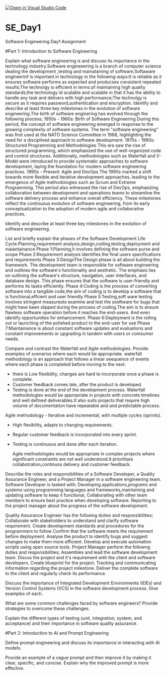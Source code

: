 [![Open in Visual Studio Code](https://classroom.github.com/assets/open-in-vscode-2e0aaae1b6195c2367325f4f02e2d04e9abb55f0b24a779b69b11b9e10269abc.svg)](https://classroom.github.com/online_ide?assignment_repo_id=18799855&assignment_repo_type=AssignmentRepo)
# SE_Day1
Software Engineering Day1 Assignment

#Part 1: Introduction to Software Engineering

Explain what software engineering is and discuss its importance in the technology industry.Software engineeering is a branch of computer science dealing the development ,testing and mainataining of software.Softaware engineerinf is important in technology in the following ways:It is reliable as it ensures software performs as expected and producses consistent repeated results;The technolgy is efficient in terms pf maintaining high quality standards;the technology id scalable and scalable in that it has the ability to handle any task and delivers with high performance;The technolgy is secure as it requires password,authentication and encryption.
Identify and describe at least three key milestones in the evolution of software engineering.The birth of software enginering has evolved through the following process;
1950s - 1960s: Birth of Software Engineering
During this period, the concept of software engineering emerged in response to the growing complexity of software systems. The term "software engineering" was first used at the NATO Science Committee in 1968, highlighting the need for a disciplined approach to software development.
1970s - 1980s: Structured Programming and Methodologies
This era saw the rise of structured programming, which emphasized the use of well-organized code and control structures. Additionally, methodologies such as Waterfall and V-Model were introduced to provide systematic approaches to software development, laying the foundation for modern software engineering practices.
1990s - Present: Agile and DevOps
The 1990s marked a shift towards more flexible and iterative development approaches, leading to the emergence of Agile methodologies such as Scrum and Extreme Programming. This period also witnessed the rise of DevOps, emphasizing collaboration between development and operations teams to streamline the software delivery process and enhance overall efficiency.
These milestones reflect the continuous evolution of software engineering, from its early conceptualization to the adoption of modern agile and collaborative practices.

Identify and describe at least three key milestones in the evolution of software engineering.


List and briefly explain the phases of the Software Development Life Cycle.Planning,requirement analysis,design,coding,testing,deployment and maiantainance
Phase 1:Planning,it involves defining the software purse and scope
Phase 2:Requirement analysis identifies the final users specifications and requirements
Phase 3:DesignThe Design phase is all about building the framework. The development team is responsible for software engineering and outlines the software's functionality and aesthetic.  The emphasis lies on outlining the software's structure, navigation, user interfaces, and database design. This phase ensures that the software is user-friendly and performs its tasks efficiently.
Phase 4:Coding is the process of converting software into a tangible code,the aim of coding is to develop a software that is functional,effcient and user friendly
Phase 5:Testing,soft ware testing involves stringent measuresto examine and test the sosftware for bugs that might have been slipped during the process of coding.The aim is to ensure flawless software operation before it reaches the end-users. And even identify opportunities for enhancement.
Phase 6:Deployment is the rolling out or launching of the polished product to the end-user for use
Phase 7:Maintainance is about constant software updates and evaluations and constant improvements or upgrading in tandem with users or comsumer needs.

Compare and contrast the Waterfall and Agile methodologies. Provide examples of scenarios where each would be appropriate.
waterfall methodology is an approach that follows a linear seequence of events where each phase is completed before moving to the next.
- there is Low flexibility,
 changes are hard to incorporate once a phase is complete.
 - Customer feedback comes late, after the product is developed.
 - Testing is done at the end of the development process.
Waterfall methodologies would be appropriate in projects with concrete timelines and well defined deliverables.It also suits projects that require high volume of documentation have repeatable and and predictable process.

Agile methodology - Iterative and incremental, with multiple cycles (sprints). 
- High flexibility, adapts to changing requirements. 
- Regular customer feedback is incorporated into every sprint. 
- Testing is continuous and done after each iteration.

  Agile methodologies would be appropriate in complex projects where significant constraints are not well understood.It prioritises collabotration,continuos delivery and customer feedback.


Describe the roles and responsibilities of a Software Developer, a Quality Assurance Engineer, and a Project Manager in a software engineering team.
Software Developer is tasked with;
   Developing applications,programs and systems using programming languages and frameworks,maintaining and updating software     to keep it functional, 
   Collaborating with other team members to ensure best practice when developing software.
   Reporting to the project manager about the progress of the software development.

Quality Assurance Engineer has the folloeing duties and responsibilities;
   Collaborate with stakeholders to understand and clarify software requirement.
   Create development standards and procedures for the programmers to follow
   Confirm that the software meets the requirement before deployment. 
   Analyse the product to identify bugs and suggest changes to make them more efficient. 
   Develop and execute automation scripts using open source tools.
Project Manager perform the followng duties and responsibilities;
   Assembles and lead the software development team.
   Discus the project and it's requirement with the client and software developers.
   Create blueprint for the project.
   Tracking and communicating information regarding the project milestone.
   Deliver the complete software to the client and regularly check its performance.

Discuss the importance of Integrated Development Environments (IDEs) and Version Control Systems (VCS) in the software development process. Give examples of each.


What are some common challenges faced by software engineers? Provide strategies to overcome these challenges.


Explain the different types of testing (unit, integration, system, and acceptance) and their importance in software quality assurance.


#Part 2: Introduction to AI and Prompt Engineering

Define prompt engineering and discuss its importance in interacting with AI models.


Provide an example of a vague prompt and then improve it by making it clear, specific, and concise. Explain why the improved prompt is more effective.
